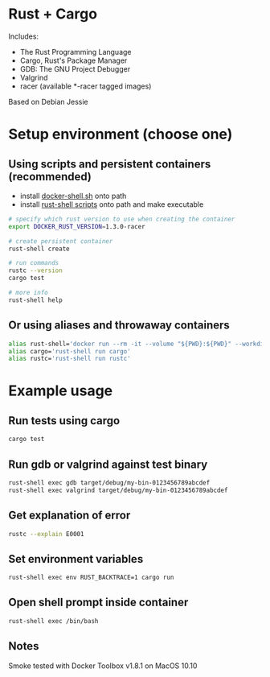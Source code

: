 # Rust + Cargo

Includes:
- The Rust Programming Language
- Cargo, Rust's Package Manager
- GDB: The GNU Project Debugger
- Valgrind
- racer (available \*-racer tagged images)

Based on Debian Jessie

# Setup environment (choose one)
## Using scripts and persistent containers (recommended)
- install [docker-shell.sh](https://github.com/rovjuvano/docker-files/tree/master/bin/docker-shell.sh) onto path
- install [rust-shell scripts](https://github.com/rovjuvano/docker-files/tree/master/rust-lang/bin) onto path and make executable

```sh
# specify which rust version to use when creating the container
export DOCKER_RUST_VERSION=1.3.0-racer

# create persistent container
rust-shell create

# run commands
rustc --version
cargo test

# more info
rust-shell help
```
## Or using aliases and throwaway containers
```sh
alias rust-shell='docker run --rm -it --volume "${PWD}:${PWD}" --workdir="${PWD}" -e USER="${USER}" rovjuvano/rust-lang:1.3.0 bash -c "\${@:2}" --'
alias cargo='rust-shell run cargo'
alias rustc='rust-shell run rustc'
```

# Example usage

## Run tests using cargo
```sh
cargo test
```

## Run gdb or valgrind against test binary
```sh
rust-shell exec gdb target/debug/my-bin-0123456789abcdef
rust-shell exec valgrind target/debug/my-bin-0123456789abcdef
```

## Get explanation of error
```sh
rustc --explain E0001
```

## Set environment variables
```sh
rust-shell exec env RUST_BACKTRACE=1 cargo run
```

## Open shell prompt inside container
```sh
rust-shell exec /bin/bash
```

## Notes
Smoke tested with Docker Toolbox v1.8.1 on MacOS 10.10
